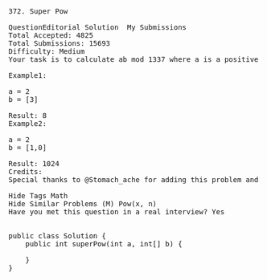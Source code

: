 <pre>
372. Super Pow  

QuestionEditorial Solution  My Submissions
Total Accepted: 4825
Total Submissions: 15693
Difficulty: Medium
Your task is to calculate ab mod 1337 where a is a positive integer and b is an extremely large positive integer given in the form of an array.

Example1:

a = 2
b = [3]

Result: 8
Example2:

a = 2
b = [1,0]

Result: 1024
Credits:
Special thanks to @Stomach_ache for adding this problem and creating all test cases.

Hide Tags Math
Hide Similar Problems (M) Pow(x, n)
Have you met this question in a real interview? Yes  


public class Solution {
    public int superPow(int a, int[] b) {
        
    }
}
</pre>
